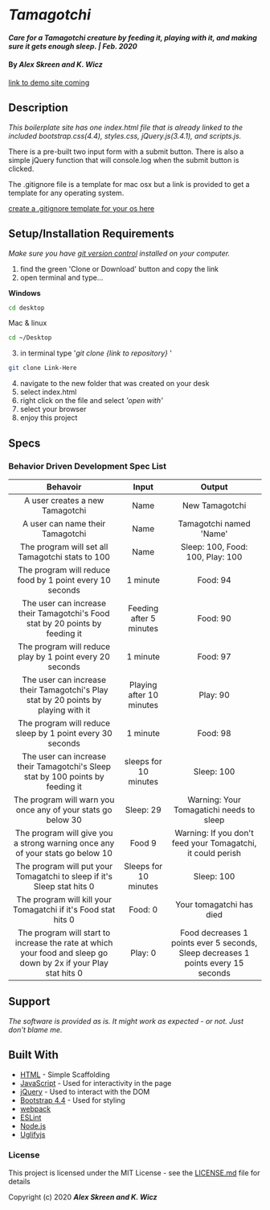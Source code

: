 # _Tamagotchi_

#### _Care for a Tamagotchi creature by feeding it, playing with it, and making sure it gets enough sleep. | Feb. 2020_

#### By _**Alex Skreen and K. Wicz**_
[link to demo site coming](#)

## Description

_This boilerplate site has one index.html file that is already linked to the included bootstrap.css(4.4), styles.css, jQuery.js(3.4.1), and scripts.js._


There is a pre-built two input form with a submit button. There is also a simple jQuery function that will console.log when the submit button is clicked.

The .gitignore file is a template for mac osx but a link is provided to get a template for any operating system. 

[create a .gitignore template for your os here](https://www.gitignore.io/)

## Setup/Installation Requirements

_Make sure you have [git version control](https://git-scm.com/downloads) installed on your computer._

1. find the green 'Clone or Download' button and copy the link
2. open terminal and type...

**Windows**
```sh 
cd desktop
```

 Mac & linux 
 ```sh
 cd ~/Desktop
 ```

 3. in terminal type '_git clone {link to repository}_ '

```sh
git clone Link-Here
```

4. navigate to the new folder that was created on your desk
5. select index.html
6. right click on the file and select _'open with'_
7. select your browser
8. enjoy this project


## Specs
### Behavior Driven Development Spec List

Behavoir | Input | Output
:---------:|:------:|:------:
| A user creates a new Tamagotchi | Name | New Tamagotchi |
| A user can name their Tamagotchi | Name | Tamagotchi named 'Name' |
| The program will set all Tamagotchi stats to 100 | Name | Sleep: 100, Food: 100, Play: 100 |
The program will reduce food by 1 point every 10 seconds | 1 minute | Food: 94 |
The user can increase their Tamagotchi's Food stat by 20 points by feeding it | Feeding after 5 minutes | Food: 90 |
The program will reduce play by 1 point every 20 seconds | 1 minute | Food: 97 |
The user can increase their Tamagotchi's Play stat by 20 points by playing with it | Playing after 10 minutes | Play: 90 |
The program will reduce sleep by 1 point every 30 seconds | 1 minute | Food: 98 |
The user can increase their Tamagotchi's Sleep stat by 100 points by feeding it | sleeps for 10 minutes | Sleep: 100 |
| The program will warn you once any of your stats go below 30 | Sleep: 29 | Warning: Your Tomagatichi needs to sleep |
| The program will give you a strong warning once any of your stats go below 10 | Food 9 | Warning: If you don't feed your Tomagatchi, it could perish |
| The program will put your Tomagatchi to sleep if it's Sleep stat hits 0 | Sleeps for 10 minutes | Sleep: 100 |
| The program will kill your Tomagatchi if it's Food stat hits 0 | Food: 0 | Your tomagatchi has died |
| The program will start to increase the rate at which your food and sleep go down by 2x if your Play stat hits 0 | Play: 0 | Food decreases 1 points ever 5 seconds, Sleep decreases 1 points every 15 seconds |


## Support 

_The software is provided as is. It might work as expected - or not. Just don't blame me._


## Built With

* [HTML](https://developer.mozilla.org/en-US/docs/Web/HTML) - Simple Scaffolding
* [JavaScript](https://developer.mozilla.org/en-US/docs/Web/JavaScript) - Used for interactivity in the page
* [jQuery](https://jquery.com/) - Used to interact with the DOM
* [Bootstrap 4.4](https://getbootstrap.com/) - Used for styling
* [webpack](https://webpack.js.org/)
* [ESLint](https://eslint.org/)
* [Node.js](https://nodejs.org/en/)
* [Uglifyjs](https://www.uglifyjs.net/)


### License

This project is licensed under the MIT License - see the [LICENSE.md](LICENSE.md) file for details

Copyright (c) 2020 **_Alex Skreen and K. Wicz_**

